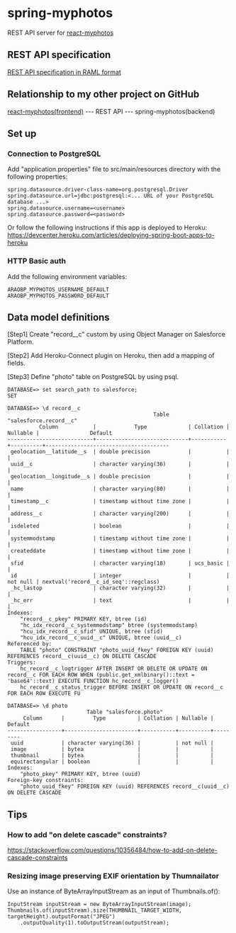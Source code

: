 # spring-myphotos
 
REST API server for [react-myphotos](https://github.com/araobp/react-myphotos)

## REST API specification

[REST API specification in RAML format](./doc/api.raml)

## Relationship to my other project on GitHub

[react-myphotos(frontend)](https://github.com/araobp/react-myphotos) --- REST API --- spring-myphotos(backend)

## Set up

### Connection to PostgreSQL

Add "application.properties" file to src/main/resources directory with the following properties:

```
spring.datasource.driver-class-name=org.postgresql.Driver
spring.datasource.url=jdbc:postgresql:<... URL of your PostgreSQL database ...>
spring.datasource.username=<username>
spring.datasource.password=<password>
```

Or follow the following instructions if this app is deployed to Heroku: https://devcenter.heroku.com/articles/deploying-spring-boot-apps-to-heroku

### HTTP Basic auth

Add the following environment variables:
```
ARAOBP_MYPHOTOS_USERNAME_DEFAULT
ARAOBP_MYPHOTOS_PASSWORD_DEFAULT
```

## Data model definitions

[Step1] Create "record__c" custom by using Object Manager on Salesforce Platform.

[Step2] Add Heroku-Connect plugin on Heroku, then add a mapping of fields.

[Step3] Define "photo" table on PostgreSQL by using psql.

```
DATABASE=> set search_path to salesforce;                                                                                                     SET

DATABASE=> \d record__c
                                              Table "salesforce.record__c"
          Column           |            Type             | Collation | Nullable |                Default                
---------------------------+-----------------------------+-----------+----------+---------------------------------------
 geolocation__latitude__s  | double precision            |           |          | 
 uuid__c                   | character varying(36)       |           |          | 
 geolocation__longitude__s | double precision            |           |          | 
 name                      | character varying(80)       |           |          | 
 timestamp__c              | timestamp without time zone |           |          | 
 address__c                | character varying(200)      |           |          | 
 isdeleted                 | boolean                     |           |          | 
 systemmodstamp            | timestamp without time zone |           |          | 
 createddate               | timestamp without time zone |           |          | 
 sfid                      | character varying(18)       | ucs_basic |          | 
 id                        | integer                     |           | not null | nextval('record__c_id_seq'::regclass)
 _hc_lastop                | character varying(32)       |           |          | 
 _hc_err                   | text                        |           |          | 
Indexes:
    "record__c_pkey" PRIMARY KEY, btree (id)
    "hc_idx_record__c_systemmodstamp" btree (systemmodstamp)
    "hcu_idx_record__c_sfid" UNIQUE, btree (sfid)
    "hcu_idx_record__c_uuid__c" UNIQUE, btree (uuid__c)
Referenced by:
    TABLE "photo" CONSTRAINT "photo_uuid_fkey" FOREIGN KEY (uuid) REFERENCES record__c(uuid__c) ON DELETE CASCADE
Triggers:
    hc_record__c_logtrigger AFTER INSERT OR DELETE OR UPDATE ON record__c FOR EACH ROW WHEN (public.get_xmlbinary()::text = 'base64'::text) EXECUTE FUNCTION hc_record__c_logger()
    hc_record__c_status_trigger BEFORE INSERT OR UPDATE ON record__c FOR EACH ROW EXECUTE FU
    
DATABASE=> \d photo
                         Table "salesforce.photo"
     Column      |         Type          | Collation | Nullable | Default 
-----------------+-----------------------+-----------+----------+---------
 uuid            | character varying(36) |           | not null | 
 image           | bytea                 |           |          | 
 thumbnail       | bytea                 |           |          | 
 equirectangular | boolean               |           |          | 
Indexes:
    "photo_pkey" PRIMARY KEY, btree (uuid)
Foreign-key constraints:
    "photo_uuid_fkey" FOREIGN KEY (uuid) REFERENCES record__c(uuid__c) ON DELETE CASCADE
```

## Tips

### How to add "on delete cascade" constraints?

https://stackoverflow.com/questions/10356484/how-to-add-on-delete-cascade-constraints

### Resizing image preserving EXIF orientation by Thumnailator

Use an instance of ByteArrayInputStream as an input of Thumbnails.of():

```
InputStream inputStream = new ByteArrayInputStream(image);
Thumbnails.of(inputStream).size(THUMBNAIL_TARGET_WIDTH, targetHeight).outputFormat("JPEG")
    .outputQuality(1).toOutputStream(outputStream);
```

